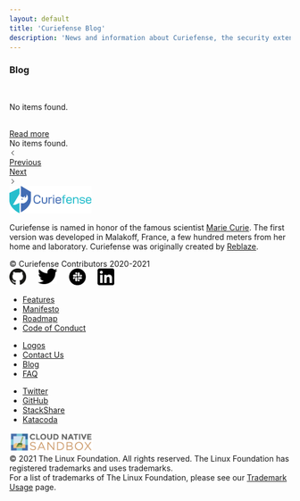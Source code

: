 ```yaml
---
layout: default
title: 'Curiefense Blog'
description: 'News and information about Curiefense, the security extension for Envoy'
---
```



<div class="wrapper">
    <div class="hero-nohome blog-posts">
      <div class="container w-container">
        <div class="row flex-vertical w-row">
          <div class="w-col w-col-9 w-col-stack">
            <div class="item-vertical first">
              <h3 class="heading-2">Blog</h3>
            </div>
          </div>
          <div class="no-paddings w-col w-col-3 w-col-stack">
            <div class="hero-image"></div>
          </div>
        </div>
      </div>
    </div>
    <div class="section blog-posts">
      <div class="container w-container">
        <div class="blog-box-first-wrapper w-dyn-list">
          <div role="list" class="blog-box-first w-dyn-items">
            <div role="listitem" class="blog-box w-dyn-item">
              <div class="blog-box-image"><img src="" loading="lazy" width="146" alt="" class="blog-box-img"></div>
              <div class="blog-box-sepparator"></div>
              <div class="blog-box-date"></div>
              <div class="blog-box-name"></div>
              <p class="paragraph blog-box-summary"></p>
            </div>
          </div>
          <div class="w-dyn-empty">
            <div>No items found.</div>
          </div>
        </div>
        <div class="w-dyn-list">
          <div role="list" class="blog-grid w-dyn-items">
            <div role="listitem" class="blog-box w-dyn-item">
              <div class="blog-box-image">
                <a href="#" class="w-inline-block"><img src="" loading="lazy" width="70" alt="" class="blog-box-img"></a>
              </div>
              <div class="blog-box-sepparator"></div>
              <div class="w-row">
                <div class="w-col w-col-6">
                  <div class="blog-box-date"></div>
                </div>
                <div class="w-col w-col-6">
                  <div class="blog-box-date"></div>
                </div>
              </div>
              <a href="#" class="w-inline-block">
                <div class="blog-box-name"></div>
              </a>
              <p class="paragraph blog-box-summary"></p>
              <a href="#" class="button blog-box-button w-inline-block">
                <div class="text-block">Read more</div>
              </a>
            </div>
          </div>
          <div class="w-dyn-empty">
            <div>No items found.</div>
          </div>
          <div class="w-pagination-wrapper blog-posts-pagination">
            <a href="#" class="w-pagination-previous"><svg class="w-pagination-previous-icon" height="12px" width="12px" xmlns="http://www.w3.org/2000/svg" viewbox="0 0 12 12" transform="translate(0, 1)">
                <path fill="none" stroke="currentColor" fill-rule="evenodd" d="M8 10L4 6l4-4"></path>
              </svg>
              <div class="w-inline-block">Previous</div>
            </a>
            <a href="#" class="w-pagination-next">
              <div class="w-inline-block">Next</div><svg class="w-pagination-next-icon" height="12px" width="12px" xmlns="http://www.w3.org/2000/svg" viewbox="0 0 12 12" transform="translate(0, 1)">
                <path fill="none" stroke="currentColor" fill-rule="evenodd" d="M4 2l4 4-4 4"></path>
              </svg>
            </a>
          </div>
        </div>
      </div>
    </div>
    <div class="section footer">
      <div class="container w-container">
        <div class="w-row">
          <div class="w-col w-col-4"><img src="images/curie-01.svg" width="147" alt="">
            <div class="footer-description">
              <p class="paragraph">Curiefense is named in honor of the famous scientist <a href="marie-curie" target="_blank">Marie Curie</a>. The first version was developed in Malakoff, France, a few hundred meters from her home and laboratory. Curiefense was originally created by <a href="https://www.reblaze.com/" target="_blank">Reblaze</a>.<br></p>
            </div>
            <div class="footer-copyright">© Curiefense Contributors 2020-2021</div>
            <div class="columns w-row">
              <div class="w-col w-col-2 w-col-small-3 w-col-tiny-3">
                <a href="https://github.com/curiefense" target="_blank" class="w-inline-block"><img src="images/github.svg" loading="lazy" width="30" alt=""></a>
              </div>
              <div class="w-col w-col-2 w-col-small-3 w-col-tiny-3">
                <a href="https://twitter.com/curiefense" target="_blank" class="w-inline-block"><img src="images/twitter.svg" loading="lazy" width="35" alt=""></a>
              </div>
              <div class="w-col w-col-2 w-col-small-3 w-col-tiny-3">
                <a href="https://join.slack.com/t/curiefense/shared_invite/zt-nc8lyrjo-JJoY2mwrqNOfkmoA6ycTHg" target="_blank" class="w-inline-block"><img src="images/slack.svg" loading="lazy" width="30" alt=""></a>
              </div>
              <div class="w-col w-col-6 w-col-small-3 w-col-tiny-3">
                <a href="https://www.linkedin.com/company/curiefense" target="_blank" class="w-inline-block"><img src="images/linkedin.svg" loading="lazy" width="30" alt=""></a>
              </div>
            </div>
          </div>
          <div class="w-col w-col-2"></div>
          <div class="w-col w-col-2">
            <ul role="list" class="footer-list">
              <li class="footer-list-item">
                <a href="features" class="footer-list-item-link">Features</a>
              </li>
              <li class="footer-list-item">
                <a href="manifesto" class="footer-list-item-link">Manifesto</a>
              </li>
              <li class="footer-list-item">
                <a href="https://github.com/curiefense/curiefense/blob/master/ROADMAP.md" target="_blank" class="footer-list-item-link">Roadmap</a>
              </li>
              <li class="footer-list-item">
                <a href="https://github.com/curiefense/curiefense/blob/master/CODE_OF_CONDUCT.md" target="_blank" class="footer-list-item-link">Code of Conduct</a>
              </li>
            </ul>
          </div>
          <div class="w-col w-col-2">
            <ul role="list" class="footer-list second">
              <li class="footer-list-item">
                <a href="https://github.com/cncf/artwork/blob/master/examples/sandbox.md#curiefense-logos" target="_blank" class="footer-list-item-link">Logos</a>
              </li>
              <li class="footer-list-item">
                <a href="contact-us" class="footer-list-item-link">Contact Us</a>
              </li>
              <li class="footer-list-item">
                <a href="blog" aria-current="page" class="footer-list-item-link w--current">Blog</a>
              </li>
              <li class="footer-list-item">
                <a href="faq" class="footer-list-item-link">FAQ</a>
              </li>
            </ul>
          </div>
          <div class="w-col w-col-2">
            <ul role="list" class="footer-list second">
              <li class="footer-list-item">
                <a href="https://twitter.com/curiefense" target="_blank" class="footer-list-item-link">Twitter</a>
              </li>
              <li class="footer-list-item">
                <a href="https://github.com/curiefense/curiefense" target="_blank" class="footer-list-item-link">GitHub</a>
              </li>
              <li class="footer-list-item">
                <a href="https://stackshare.io/curiefense/curiefense" target="_blank" class="footer-list-item-link">StackShare</a>
              </li>
              <li class="footer-list-item">
                <a href="https://www.katacoda.com/curiefense" target="_blank" class="footer-list-item-link">Katacoda</a>
              </li>
            </ul>
          </div>
        </div>
      </div>
      <div class="container-2 w-container">
        <a href="https://www.cncf.io/sandbox-projects/" target="_blank" class="w-inline-block"><img src="images/cncf-sandbox-horizontal-color.svg" loading="lazy" width="150" alt="" class="image-8"></a>
      </div>
      <div class="w-container">
        <div class="text-block-4">© 2021 The Linux Foundation. All rights reserved. The Linux Foundation has registered trademarks and uses trademarks. <br>For a list of trademarks of The Linux Foundation, please see our <a href="https://www.linuxfoundation.org/en/trademark-usage/" target="_blank">Trademark Usage</a> page.</div>
      </div>
    </div>
  </div>
  <script src="https://d3e54v103j8qbb.cloudfront.net/js/jquery-3.5.1.min.dc5e7f18c8.js?site=5f906e60f009d620eb2024dd" type="text/javascript" integrity="sha256-9/aliU8dGd2tb6OSsuzixeV4y/faTqgFtohetphbbj0=" crossorigin="anonymous"></script>
  <script src="js/curiefense.js" type="text/javascript"></script>
  <!-- [if lte IE 9]><script src="https://cdnjs.cloudflare.com/ajax/libs/placeholders/3.0.2/placeholders.min.js"></script><![endif] -->